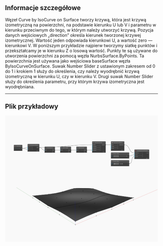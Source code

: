 ## Informacje szczegółowe
Węzeł Curve by IsoCurve on Surface tworzy krzywą, która jest krzywą izometryczną na powierzchni, na podstawie kierunku U lub V i parametru w kierunku przeciwnym do tego, w którym należy utworzyć krzywą. Pozycja danych wejściowych „direction” określa kierunek tworzonej krzywej izometrycznej. Wartość jeden odpowiada kierunkowi U, a wartość zero — kierunkowi V. W poniższym przykładzie najpierw tworzymy siatkę punktów i przekształcamy je w kierunku Z o losową wartość. Punkty te są używane do utworzenia powierzchni za pomocą węzła NurbsSurface.ByPoints. Ta powierzchnia jest używana jako wejściowa baseSurface węzła ByIsoCurveOnSurface. Suwak Number Slider z ustawionym zakresem od 0 do 1 i krokiem 1 służy do określenia, czy należy wyodrębnić krzywą izometryczną w kierunku U, czy w kierunku V. Drugi suwak Number Slider służy do określenia parametru, przy którym krzywa izometryczna jest wyodrębniana.
___
## Plik przykładowy

![ByIsoCurveOnSurface](./Autodesk.DesignScript.Geometry.Curve.ByIsoCurveOnSurface_img.jpg)

